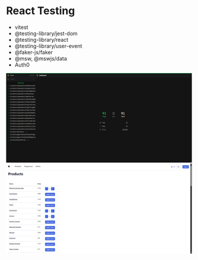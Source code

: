 # React Testing

- vitest
- @testing-library/jest-dom
- @testing-library/react
- @testing-library/user-event
- @faker-js/faker
- @msw, @mswjs/data
- Auth0

![Preview](https://raw.githubusercontent.com/furip0x/react-testing/main/screenshots/screenshot-1.png)
![Preview](https://raw.githubusercontent.com/furip0x/react-testing/main/screenshots/screenshot-2.png)
